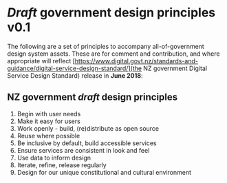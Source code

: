 # *Draft* government design principles v0.1

The following are a set of principles to accompany all-of-government design system assets.  These are for comment and contribution, and where appropriate will reflect [https://www.digital.govt.nz/standards-and-guidance/digital-service-design-standard/](the NZ government Digital Service Design Standard) release in **June 2018**:

## NZ government *draft* design principles

1.	Begin with user needs
1.	Make it easy for users
1.	Work openly - build, (re)distribute as open source
1.	Reuse where possible
1.	Be inclusive by default, build accessible services
1.	Ensure services are consistent in look and feel
1.	Use data to inform design
1.	Iterate, refine, release regularly
1.	Design for our unique constitutional and cultural environment
